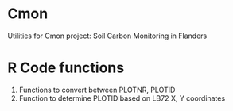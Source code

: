 # Cmon
Utilities for Cmon project: Soil Carbon Monitoring in Flanders


# R Code functions

1. Functions to convert between PLOTNR, PLOTID
2. Function to determine PLOTID based on LB72 X, Y coordinates

